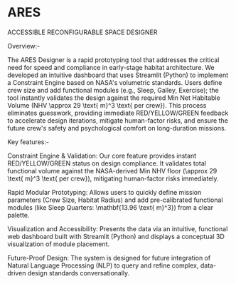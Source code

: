 # ARES
ACCESSIBLE RECONFIGURABLE SPACE DESIGNER

Overview:-

The ARES Designer is a rapid prototyping tool that addresses the critical need for speed and compliance in early-stage habitat architecture. We developed an intuitive dashboard that uses Streamlit (Python) to implement a Constraint Engine based on NASA's volumetric standards. Users define crew size and add functional modules (e.g., Sleep, Galley, Exercise); the tool instantly validates the design against the required Min Net Habitable Volume (NHV \approx 29 \text{ m}^3 \text{ per crew}). This process eliminates guesswork, providing immediate RED/YELLOW/GREEN feedback to accelerate design iterations, mitigate human-factor risks, and ensure the future crew's safety and psychological comfort on long-duration missions.

Key features:-

Constraint Engine & Validation: Our core feature provides instant RED/YELLOW/GREEN status on design compliance. It validates total functional volume against the NASA-derived Min NHV floor (\approx 29 \text{ m}^3 \text{ per crew}), mitigating human-factor risks immediately.

Rapid Modular Prototyping: Allows users to quickly define mission parameters (Crew Size, Habitat Radius) and add pre-calibrated functional modules (like Sleep Quarters: \mathbf{13.96 \text{ m}^3}) from a clear palette.

Visualization and Accessibility: Presents the data via an intuitive, functional web dashboard built with Streamlit (Python) and displays a conceptual 3D visualization of module placement.

Future-Proof Design: The system is designed for future integration of Natural Language Processing (NLP) to query and refine complex, data-driven design standards conversationally.

